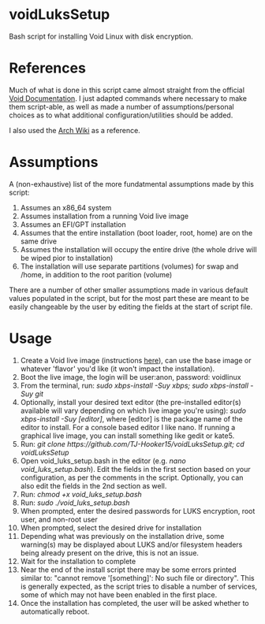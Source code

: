 # voidLuksSetup
Bash script for installing Void Linux with disk encryption.

# References
Much of what is done in this script came almost straight from the official [Void Documentation](https://docs.voidlinux.org/installation/guides/fde.html). I just adapted commands where necessary to make them script-able, as well as made a number of assumptions/personal choices as to what additional configuration/utilities should be added.

I also used the [Arch Wiki](https://wiki.archlinux.org/) as a reference.

# Assumptions
A (non-exhaustive) list of the more fundatmental assumptions made by this script:
1. Assumes an x86_64 system
2. Assumes installation from a running Void live image
3. Assumes an EFI/GPT installation
4. Assumes that the entire installation (boot loader, root, home) are on the same drive
5. Assumes the installation will occupy the entire drive (the whole drive will be wiped pior to installation)
6. The installation will use separate partitions (volumes) for swap and /home, in addition to the root parition (volume)

There are a number of other smaller assumptions made in various default values populated in the script, but for the most part these are meant to be easily changeable by the user by editing the fields at the start of script file.

# Usage
1. Create a Void live image (instructions [here](https://docs.voidlinux.org/installation/live-images/prep.html)), can use the base image or whatever 'flavor' you'd like (it won't impact the installation).
2. Boot the live image, the login will be user:anon, password: voidlinux
3. From the terminal, run: *sudo xbps-install -Suy xbps; sudo xbps-install -Suy git*
4. Optionally, install your desired text editor (the pre-installed editor(s) available will vary depending on which live image you're using): *sudo xbps-install -Suy [editor]*, where [editor] is the package name of the editor to install. For a console based editor I like nano. If running a graphical live image, you can install something like gedit or kate5. 
5. Run: *git clone https<nolink>://github.com/TJ-Hooker15/voidLuksSetup.git; cd voidLuksSetup*
6. Open void_luks_setup.bash in the editor (e.g. *nano void_luks_setup.bash*). Edit the fields in the first section based on your configuration, as per the comments in the script. Optionally, you can also edit the fields in the 2nd section as well.
7. Run: *chmod +x void_luks_setup.bash*
8. Run: *sudo ./void_luks_setup.bash*
9. When prompted, enter the desired passwords for LUKS encryption, root user, and non-root user
10. When prompted, select the desired drive for installation
11. Depending what was previously on the installation drive, some warning(s) may be displayed about LUKS and/or filesystem headers being already present on the drive, this is not an issue.
12. Wait for the installation to complete
13. Near the end of the install script there may be some errors printed similar to: "cannot remove '[something]': No such file or directory". This is generally expected, as the script tries to disable a number of services, some of which may not have been enabled in the first place.
14. Once the installation has completed, the user will be asked whether to automatically reboot.
